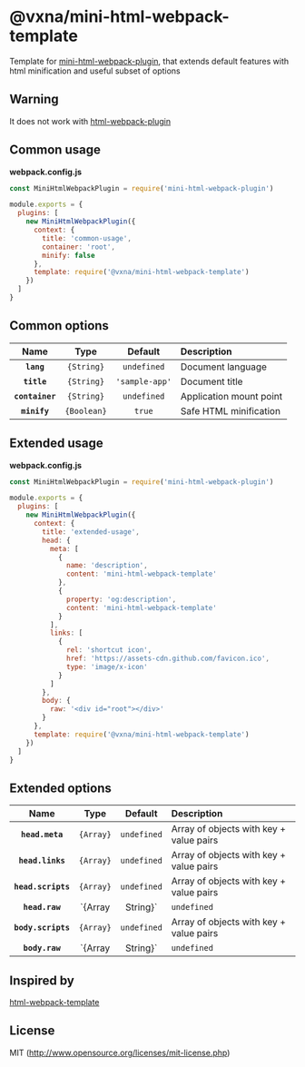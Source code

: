 # @vxna/mini-html-webpack-template

Template for [mini-html-webpack-plugin](https://github.com/bebraw/mini-html-webpack-plugin), that extends default features with html minification and useful subset of options

## Warning

It does not work with [html-webpack-plugin](https://github.com/jantimon/html-webpack-plugin)

## Common usage

**webpack.config.js**

```js
const MiniHtmlWebpackPlugin = require('mini-html-webpack-plugin')

module.exports = {
  plugins: [
    new MiniHtmlWebpackPlugin({
      context: {
        title: 'common-usage',
        container: 'root',
        minify: false
      },
      template: require('@vxna/mini-html-webpack-template')
    })
  ]
}
```

## Common options

|      Name       |    Type     |    Default     | Description             |
| :-------------: | :---------: | :------------: | :---------------------- |
|   **`lang`**    | `{String}`  |  `undefined`   | Document language       |
|   **`title`**   | `{String}`  | `'sample-app'` | Document title          |
| **`container`** | `{String}`  |  `undefined`   | Application mount point |
|  **`minify`**   | `{Boolean}` |     `true`     | Safe HTML minification  |

## Extended usage

**webpack.config.js**

```js
const MiniHtmlWebpackPlugin = require('mini-html-webpack-plugin')

module.exports = {
  plugins: [
    new MiniHtmlWebpackPlugin({
      context: {
        title: 'extended-usage',
        head: {
          meta: [
            {
              name: 'description',
              content: 'mini-html-webpack-template'
            },
            {
              property: 'og:description',
              content: 'mini-html-webpack-template'
            }
          ],
          links: [
            {
              rel: 'shortcut icon',
              href: 'https://assets-cdn.github.com/favicon.ico',
              type: 'image/x-icon'
            }
          ]
        },
        body: {
          raw: '<div id="root"></div>'
        }
      },
      template: require('@vxna/mini-html-webpack-template')
    })
  ]
}
```

## Extended options

|        Name        |       Type       |   Default   | Description                             |
| :----------------: | :--------------: | :---------: | :-------------------------------------- |
|  **`head.meta`**   |    `{Array}`     | `undefined` | Array of objects with key + value pairs |
|  **`head.links`**  |    `{Array}`     | `undefined` | Array of objects with key + value pairs |
| **`head.scripts`** |    `{Array}`     | `undefined` | Array of objects with key + value pairs |
|   **`head.raw`**   | `{Array|String}` | `undefined` | Raw document markup                     |
| **`body.scripts`** |    `{Array}`     | `undefined` | Array of objects with key + value pairs |
|   **`body.raw`**   | `{Array|String}` | `undefined` | Raw document markup                     |

## Inspired by

[html-webpack-template](https://github.com/jaketrent/html-webpack-template)

## License

MIT (http://www.opensource.org/licenses/mit-license.php)
